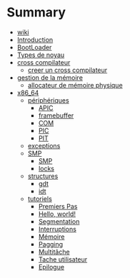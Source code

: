 # Summary

- [wiki](./wiki.md)
- [Introduction](./introduction.md)
- [BootLoader](./bootloader.md)
- [Types de noyau](./types-de-kernel.md)
- [cross compilateur]()
	- [creer un cross compilateur](cross-compilation/creer-un-cross-compiler.md)
- [gestion de la mémoire]()
	- [allocateur de mémoire physique](allocateur-de-mémoire-physique.md)
- [x86_64](x86_64/index.md)
	- [périphériques]()
		- [APIC](x86_64/périphériques/APIC.md)
		- [framebuffer](x86_64/périphériques/framebuffer.md)
		- [COM](x86_64/périphériques/COM.md)
		- [PIC](x86_64/périphériques/PIC.md)
		- [PIT](x86_64/périphériques/PIT.md)
	- [exceptions](x86_64/exceptions.md)
	- [SMP]()
		- [SMP](x86_64/smp/SMP.md)
		- [locks](x86_64/smp/locks.md)
	- [structures]()
		- [gdt](x86_64/structures/GDT.md)
		- [idt](x86_64/structures/IDT.md)
	- [tutoriels]()
		- [Premiers Pas](x86_64/premiers-pas/00-introduction.md)
		- [Hello, world!](x86_64/premiers-pas/01-hello-world.md)
		- [Segmentation](x86_64/premiers-pas/02-segmentation.md)
		- [Interruptions](x86_64/premiers-pas/03-interuptions.md)
		- [Mémoire](x86_64/premiers-pas/04-memoire.md)
		- [Pagging](x86_64/premiers-pas/05-paging.md)
		- [Multitâche](x86_64/premiers-pas/06-multitache.md)
		- [Tache utilisateur](x86_64/premiers-pas/06-tache-utilisateur.md)
		- [Epilogue](x86_64/premiers-pas/06-epilogue.md)
